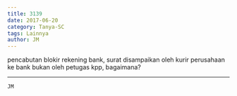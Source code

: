 ```yaml
---
title: 3139
date: 2017-06-20
category: Tanya-SC
tags: Lainnya
author: JM
---
```


pencabutan blokir rekening bank, surat disampaikan oleh kurir perusahaan ke bank bukan oleh petugas kpp, bagaimana?

---



`JM`
